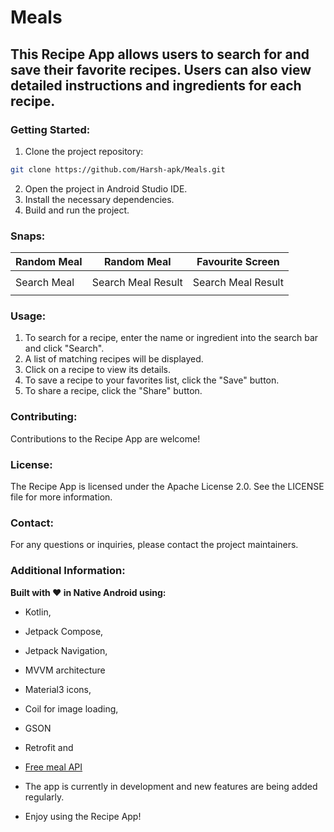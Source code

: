 # Meals

## This Recipe App allows users to search for and save their favorite recipes. Users can also view detailed instructions and ingredients for each recipe.

### Getting Started:

1. Clone the project repository:

```bash
git clone https://github.com/Harsh-apk/Meals.git
```

2. Open the project in Android Studio IDE.
3. Install the necessary dependencies.
4. Build and run the project.

### Snaps:

| Random Meal                     | Random Meal                      | Favourite Screen                 |
|---------------------------------|----------------------------------|----------------------------------|
| [](/snaps/RandomMeal.png)       | [](/snaps/RandomMeal1.png)       | [](/snaps/FavouriteScreen.png)   |
| Search Meal                     | Search Meal Result               | Search Meal Result               |
| [](/snaps/SearchMealScreen.png) | [](/snaps/SearchMealResult0.png) | [](/snaps/SearchMealResult1.png) |

### Usage:

1. To search for a recipe, enter the name or ingredient into the search bar and click "Search".
2. A list of matching recipes will be displayed.
3. Click on a recipe to view its details.
4. To save a recipe to your favorites list, click the "Save" button.
5. To share a recipe, click the "Share" button.

### Contributing:

Contributions to the Recipe App are welcome!

### License:

The Recipe App is licensed under the Apache License 2.0. See the LICENSE file for more information.

### Contact:

For any questions or inquiries, please contact the project maintainers.

### Additional Information:

__Built with ❤️ in Native Android using:__

* Kotlin,
* Jetpack Compose,
* Jetpack Navigation,
* MVVM architecture
* Material3 icons,
* Coil for image loading,
* GSON
* Retrofit and
* [Free meal API](https://www.themealdb.com/)

* The app is currently in development and new features are being added regularly.

* Enjoy using the Recipe App!
